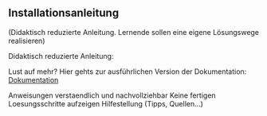 ## Installationsanleitung 
(Didaktisch reduzierte Anleitung. Lernende sollen eine eigene Lösungswege realisieren)

Didaktisch reduzierte Anleitung: 


Lust auf mehr? Hier gehts zur ausführlichen Version der Dokumentation: [Dokumentation](M306Router/Installationsanleitung.md/Install.md "Dokumentation")


Anweisungen verstaendlich und nachvollziehbar
Keine fertigen Loesungsschritte aufzeigen
Hilfestellung (Tipps, Quellen...)

